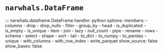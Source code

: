 # `narwhals.DataFrame`

::: narwhals.dataframe.DataFrame
    handler: python
    options:
      members:
        - columns
        - drop
        - drop_nulls
        - filter
        - group_by
        - head
        - is_duplicated
        - is_empty
        - is_unique
        - item
        - join
        - lazy
        - null_count
        - pipe
        - rename
        - rows
        - schema
        - select
        - shape
        - sort
        - tail
        - to_dict
        - to_numpy
        - to_pandas
        - unique
        - with_columns
        - with_row_index
        - write_parquet
      show_source: false
      show_bases: false

